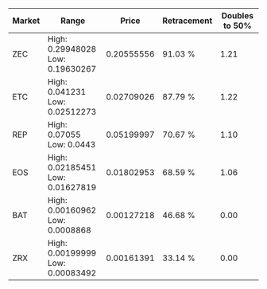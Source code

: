 | Market | Range | Price| Retracement | Doubles to 50% |
| --- | --- | --- | --- | --- |
| ZEC | High: 0.29948028<br />Low: 0.19630267 | 0.20555556 | 91.03 % | 1.21 |
| ETC | High: 0.041231<br />Low: 0.02512273 | 0.02709026 | 87.79 % | 1.22 |
| REP | High: 0.07055<br />Low: 0.0443 | 0.05199997 | 70.67 % | 1.10 |
| EOS | High: 0.02185451<br />Low: 0.01627819 | 0.01802953 | 68.59 % | 1.06 |
| BAT | High: 0.00160962<br />Low: 0.0008868 | 0.00127218 | 46.68 % | 0.00 |
| ZRX | High: 0.00199999<br />Low: 0.00083492 | 0.00161391 | 33.14 % | 0.00 |
